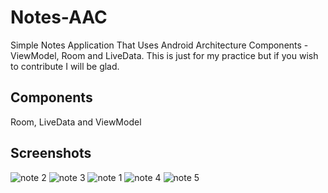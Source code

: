 # Notes-AAC
Simple Notes Application That Uses Android Architecture Components - ViewModel, Room and LiveData. This is just for my practice but if you wish to contribute I will be glad.

## Components

Room, LiveData and ViewModel

## Screenshots

![note 2](https://user-images.githubusercontent.com/10330031/40008134-37a6cefa-57bc-11e8-93fa-c6ae5da6d635.jpeg)
![note 3](https://user-images.githubusercontent.com/10330031/40008135-37db26aa-57bc-11e8-8fa0-156dce34d244.jpeg)
![note 1](https://user-images.githubusercontent.com/10330031/40008136-3816478a-57bc-11e8-806e-42a73d7c5d4d.jpeg)
![note 4](https://user-images.githubusercontent.com/10330031/40008137-3868d680-57bc-11e8-9403-16186742c31c.jpeg)
![note 5](https://user-images.githubusercontent.com/10330031/40008138-38b2544a-57bc-11e8-9594-1ec470a317e5.jpeg)
